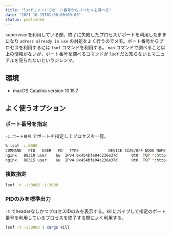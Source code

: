 ```yaml
---
title: "lsofコマンドでポート番号からプロセスを調べる"
date: "2021-10-15T01:00:00+09:00"
status: published
---
```


supervisorを利用している際、終了に失敗したプロセスがポートを利用したままになり  `adress already in use` の対処をよく行うのでメモ。ポート番号からプロセスを利用するには `lsof` コマンドを利用する。
`man` コマンドで調べること以上の情報がないが、ポート番号を調べるコマンドが `lsof` だと知らないとマニュアルを見られないというジレンマ。

## 環境

- macOS Catalina version 10.15.7

## よく使うオプション

### ポート番号を指定

`-i:ポート番号` でポートを指定してプロセスを一覧。

```sh
% lsof -i:8080
COMMAND   PID   USER   FD   TYPE             DEVICE SIZE/OFF NODE NAME
nginx   88310 user    6u  IPv4 0x454bfe04c236e37d      0t0  TCP *:http-alt (LISTEN)
nginx   88315 user    6u  IPv4 0x454bfe04c236e37d      0t0  TCP *:http-alt (LISTEN)
```

### 複数指定

```sh
lsof -t -i:8080 -i:3000
```

### PIDのみを標準出力

`-t` でheaderなしかつプロセスIDのみを表示する。killにパイプして指定のポート番号を利用しているプロセスを終了する際によく利用する。

```sh
lsof -t -i:8080 | xargs kill
```


